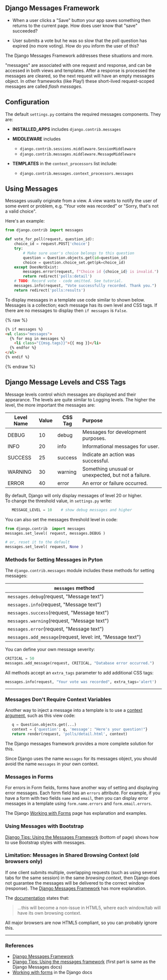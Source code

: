 ## Django Messages Framework

* When a user clicks a "Save" button your app saves something
then returns to the current page.  How does user know that "save" succeeded?

* User submits a vote but he was so slow that the poll question has expired (no more voting).
  How do you inform the user of this?

The Django Messages Framework addresses these situations and more.

"messages" are associated with one request and response,
and can be accessed in both views and templates.
After a response is processed the messages are cleared, 
so the next request will have an empty messages object.
In other frameworks (like Play!) these short-lived request-scoped
messages are called *flash messages*.

## Configuration

The default `settings.py` contains the required messages components.
They are:

* **INSTALLED_APPS** includes `django.contrib.messages`

* **MIDDLEWARE** includes
    - `django.contrib.sessions.middleware.SessionMiddleware`
    - `django.contrib.messages.middleware.MessageMiddleware`

* **TEMPLATES** in the `context_processors` list include:
    - `django.contrib.messages.context_processors.messages`



## Using Messages

Messages usually originate from a view.  A view wants to notify the user
of some event or problem, e.g. "Your vote was recorded"
or "Sorry, that's not a valid choice".

Here's an example:
```python
from django.contrib import messages

def vote_for_poll(request, question_id):
    choice_id = request.POST['choice']
    try:
        # Make sure user's choice belongs to this question
        question = Question.objects.get(id=question_id)
        choice = question.choice_set.get(pk=choice_id)
    except DoesNotExist:
        messages.error(request, f"Choice id {choice_id} is invalid.")
        return redirect('polls:detail')
    # TODO: Record vote - code omitted. See tutorial.
    messages.info(request, "Vote successfully recorded. Thank you.")
    return redirect('polls:results')
```

To display messages in a template use code similar to shown below.
Messages is a collection; each message has its own level and CSS tags. If there are no messages to display then `if messages` is `False`.

{% raw %}
```html
{% if messages %}
<ul class="messages">
  {% for msg in messages %}
    <li class="{{msg.tags}}">{{ msg }}</li>
  {% endfor %}
</ul>
{% endif %}
```
{% endraw %}


## Django Message Levels and CSS Tags

Message levels control which messages are displayed and their appearance.
The levels are quite similar to Logging levels.
The higher the level, the more important the messages are:

| Level Name | Value  | CSS Tag  | Purpose                            |
|------------|--------|----------|:-----------------------------------|
| DEBUG      | 10     | debug    | Messages for development purposes. |
| INFO       | 20     | info     | Informational messages for user.   |
| SUCCESS    | 25     | success  | Indicate an action was successful. |
| WARNING    | 30     | warning  | Something unusual or unexpected, but not a failure. |
| ERROR      | 40     | error    | An error or failure occurred.      |

By default, Django will only display messages of level 20 or higher.    
To change the threshold value, in `settings.py` write: 
```python
   MESSAGE_LEVEL = 10    # show debug messages and higher
```
You can also set the messages threshold level in code:
```python
from django.contrib  import messages
messages.set_level( request, messages.DEBUG )

# or, reset it to the default
messages.set_level( request, None )
```

### Methods for Setting Messages in Pyton

The `django.contrib.messages` module includes these methods for setting messages:

| `messages` method |
|-------------------|
| `messages.debug`(request, "Message text") |
| `messages.info`(request, "Message text") |
| `messages.success`(request, "Message text") |
| `messages.warning`(request, "Message text") |
| `messages.error`(request, "Message text") |
| `messages.add_message`(request, level: int, "Message text") |

You can define your own message severity:
```python
CRITICAL = 50
messages.add_message(request, CRITICAL, "Database error occurred.")
```
All methods accept an `extra_tags` parameter to add additional CSS tags:
```python
messages.info(request, "Your vote was recorded", extra_tags='alert')
```
---

### Messages Don't Require Context Variables

Another way to inject a message into a template is to use 
a [context argument][django-shortcuts], such as this view code:

```python
   q = Question.objects.get(...)
   context = {'question': q, 'message': "Here's your question!"}
   return render(request, 'polls/detail.html', context)
```

The Django messages framework provides a more complete solution for this.

Since Django uses the name `messages` for its messages object,
you should avoid the name `messages` in your own context.

### Messages in Forms

For errors in Form fields, forms have another way of setting and displaying error messages.
Each form field has an `errors` attribute.
For example, if you have a form with two fields `name` and `email`,
then you can display error messages in a template
using `form.name.errors` and `form.email.errors`.

The Django [Working with Forms][django-forms] page has explanation and examples.


### Using Messages with Bootstrap

[Django Tips: Using the Messages Framework][django-tips-messages] (bottom of page) shows how to use Bootstrap styles with messages.


### Limitation: Messages in Shared Browsing Context (old browsers only)

If one client submits multiple, overlapping requests (such as using
several tabs for the same session) in the same *browsing context*,
then Django does not guarantee the messages will be delivered 
to the correct window (response).
The [Django Messages Framework][messages-framework] has more explanation.

The [documentation][messages-framework] states that:

> ...this will become a non-issue in HTML5,
> where each window/tab will have its own browsing context.

All major browsers are now HTML5 compliant, so you can probably
ignore this.

---
### References

* [Django Messages Framework][messages-framework]
* [Django Tips: Using the messages framework][django-tips-messages] (first part is same as the Django Messages docs)
* [Working with forms][django-forms] in the Django docs

[django-tips-messages]: https://simpleisbetterthancomplex.com/tips/2016/09/06/django-tip-14-messages-framework.html, "Django Tips 14 Using the Messages Framework"
[django-forms]: https://docs.djangoproject.com/en/2.2/topics/forms/, "Working with forms"
[django-shortcuts]: https://docs.djangoproject.com/en/2.2/topics/http/shortcuts/
[messages-framework]: https://docs.djangoproject.com/en/2.2/ref/contrib/messages/
